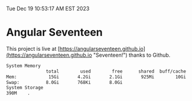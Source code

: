 Tue Dec 19 10:53:17 AM EST 2023

# Angular Seventeen


This project is live at [https://angularseventeen.github.io](https://angularseventeen.github.io "Seventeen!") thanks to Github.

```bash
System Memory
               total        used        free      shared  buff/cache   available
Mem:            15Gi       4.2Gi       2.1Gi       925Mi        10Gi        11Gi
Swap:          8.0Gi       768Ki       8.0Gi
System Storage
390M	.
